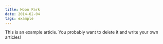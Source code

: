 ```yaml
---
title: Hoon Park
date: 2014-02-04
tags: example
---
```


This is an example article. You probably want to delete it and write your own articles!
